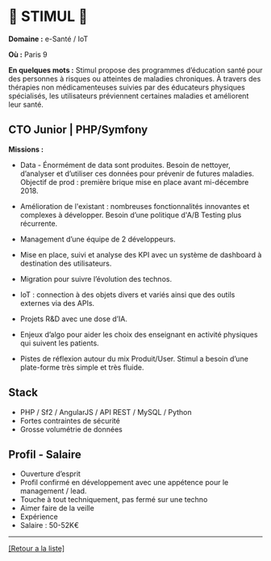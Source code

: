 # 📡 STIMUL 📡

**Domaine :** e-Santé / IoT

**Où :** Paris 9

**En quelques mots :** Stimul propose des programmes d’éducation santé pour des personnes à risques ou atteintes de maladies chroniques. À travers des thérapies non médicamenteuses suivies par des éducateurs physiques spécialisés, les utilisateurs préviennent certaines maladies et améliorent leur santé.


## CTO Junior | PHP/Symfony

**Missions :**

* Data - Énormément de data sont produites. Besoin de nettoyer, d’analyser et d’utiliser ces données pour prévenir de futures maladies. Objectif de prod :  première brique mise en place avant mi-décembre 2018.

* Amélioration de l'existant : nombreuses fonctionnalités innovantes et complexes à développer. Besoin d’une politique d'A/B Testing plus récurrente.

* Management d’une équipe de 2 développeurs.

* Mise en place, suivi et analyse des KPI avec un système de dashboard à destination des utilisateurs.

* Migration pour suivre l’évolution des technos.

* IoT : connection à des objets divers et variés ainsi que des outils externes via des APIs.

* Projets R&D avec une dose d’IA.

* Enjeux d’algo pour aider les choix des enseignant en activité physiques qui suivent les patients.

* Pistes de réflexion autour du mix Produit/User. Stimul a besoin d’une plate-forme très simple et très fluide.

## Stack

* PHP / Sf2 / AngularJS / API REST / MySQL / Python
* Fortes contraintes de sécurité
* Grosse volumétrie de données


## Profil - Salaire

* Ouverture d’esprit
* Profil confirmé en développement avec une appétence pour le management / lead.
* Touche à tout techniquement, pas fermé sur une techno
* Aimer faire de la veille
* Expérience
* Salaire : 50-52K€

----
<a href="https://github.com/jlondiche/job-board-php/blob/master/00README.md">[Retour a la liste]</a>